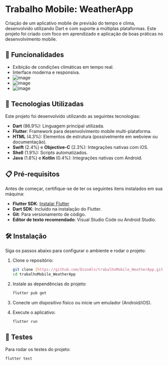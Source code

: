 # Trabalho Mobile: WeatherApp

Criação de um aplicativo mobile de previsão do tempo e clima, desenvolvido utilizando Dart e com suporte a múltiplas plataformas. Este projeto foi criado com foco em aprendizado e aplicação de boas práticas no desenvolvimento mobile.

## 🌟 Funcionalidades

* Exibição de condições climáticas em tempo real.
* Interface moderna e responsiva.
* ![image](https://github.com/user-attachments/assets/6d08ac4b-491a-48c7-95e2-27d421e84900)
* ![image](https://github.com/user-attachments/assets/c5828e23-f01a-4eb3-ae17-1fa0b5b82ad7)
* ![image](https://github.com/user-attachments/assets/d43a1287-fc26-4e5b-8d11-818ddb4b551a)




## 🚀 Tecnologias Utilizadas

Este projeto foi desenvolvido utilizando as seguintes tecnologias:

* **Dart** (86.9%): Linguagem principal utilizada.
* **Flutter**: Framework para desenvolvimento mobile multi-plataforma.
* **HTML** (4.3%): Elementos de estrutura (possivelmente em webview ou documentação).
* **Swift** (2.4%) e **Objective-C** (2.3%): Integrações nativas com iOS.
* **Shell** (1.9%): Scripts automatizados.
* **Java** (1.8%) e **Kotlin** (0.4%): Integrações nativas com Android.

## 📋 Pré-requisitos

Antes de começar, certifique-se de ter os seguintes itens instalados em sua máquina:

* **Flutter SDK**: [Instalar Flutter](https://docs.flutter.dev/get-started/install)
* **Dart SDK**: Incluído na instalação do Flutter.
* **Git**: Para versionamento de código.
* **Editor de texto recomendado**: Visual Studio Code ou Android Studio.

## 🛠️ Instalação

Siga os passos abaixo para configurar o ambiente e rodar o projeto:

1.  Clone o repositório:

    ```bash
    git clone [https://github.com/EnzoAlv/trabalhoMobile_WeatherApp.git](https://github.com/EnzoAlv/trabalhoMobile_WeatherApp.git)
    cd trabalhoMobile_WeatherApp
    ```

2.  Instale as dependências do projeto:

    ```bash
    flutter pub get
    ```

3.  Conecte um dispositivo físico ou inicie um emulador (Android/iOS).

4.  Execute o aplicativo:

    ```bash
    flutter run
    ```

## 🧪 Testes

Para rodar os testes do projeto:

```bash
flutter test
